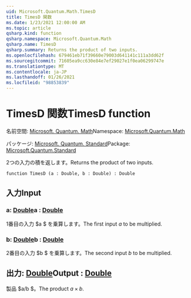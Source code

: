 ```yaml
---
uid: Microsoft.Quantum.Math.TimesD
title: TimesD 関数
ms.date: 1/23/2021 12:00:00 AM
ms.topic: article
qsharp.kind: function
qsharp.namespace: Microsoft.Quantum.Math
qsharp.name: TimesD
qsharp.summary: Returns the product of two inputs.
ms.openlocfilehash: 679461eb71f39660e79003d641141c111a3dd62f
ms.sourcegitcommit: 71605ea9cc630e84e7ef29027e1f0ea06299747e
ms.translationtype: MT
ms.contentlocale: ja-JP
ms.lasthandoff: 01/26/2021
ms.locfileid: "98853839"
---
```

# <a name="timesd-function"></a><span data-ttu-id="defa0-102">TimesD 関数</span><span class="sxs-lookup"><span data-stu-id="defa0-102">TimesD function</span></span>

<span data-ttu-id="defa0-103">名前空間: [Microsoft. Quantum. Math](xref:Microsoft.Quantum.Math)</span><span class="sxs-lookup"><span data-stu-id="defa0-103">Namespace: [Microsoft.Quantum.Math](xref:Microsoft.Quantum.Math)</span></span>

<span data-ttu-id="defa0-104">パッケージ: [Microsoft. Quantum. Standard](https://nuget.org/packages/Microsoft.Quantum.Standard)</span><span class="sxs-lookup"><span data-stu-id="defa0-104">Package: [Microsoft.Quantum.Standard](https://nuget.org/packages/Microsoft.Quantum.Standard)</span></span>


<span data-ttu-id="defa0-105">2つの入力の積を返します。</span><span class="sxs-lookup"><span data-stu-id="defa0-105">Returns the product of two inputs.</span></span>

```qsharp
function TimesD (a : Double, b : Double) : Double
```


## <a name="input"></a><span data-ttu-id="defa0-106">入力</span><span class="sxs-lookup"><span data-stu-id="defa0-106">Input</span></span>

### <a name="a--double"></a><span data-ttu-id="defa0-107">a: [Double](xref:microsoft.quantum.lang-ref.double)</span><span class="sxs-lookup"><span data-stu-id="defa0-107">a : [Double](xref:microsoft.quantum.lang-ref.double)</span></span>

<span data-ttu-id="defa0-108">1番目の入力 $a $ を乗算します。</span><span class="sxs-lookup"><span data-stu-id="defa0-108">The first input $a$ to be multiplied.</span></span>


### <a name="b--double"></a><span data-ttu-id="defa0-109">b: [Double](xref:microsoft.quantum.lang-ref.double)</span><span class="sxs-lookup"><span data-stu-id="defa0-109">b : [Double](xref:microsoft.quantum.lang-ref.double)</span></span>

<span data-ttu-id="defa0-110">2番目の入力 $b $ を乗算します。</span><span class="sxs-lookup"><span data-stu-id="defa0-110">The second input $b$ to be multiplied.</span></span>



## <a name="output--double"></a><span data-ttu-id="defa0-111">出力: [Double](xref:microsoft.quantum.lang-ref.double)</span><span class="sxs-lookup"><span data-stu-id="defa0-111">Output : [Double](xref:microsoft.quantum.lang-ref.double)</span></span>

<span data-ttu-id="defa0-112">製品 $a/b $。</span><span class="sxs-lookup"><span data-stu-id="defa0-112">The product $a \times b$.</span></span>